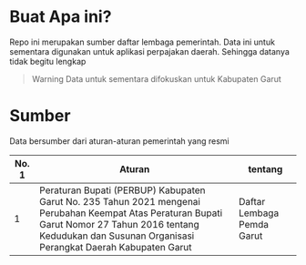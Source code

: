 # Buat Apa ini?

Repo ini merupakan sumber daftar lembaga pemerintah. Data ini untuk sementara digunakan untuk aplikasi perpajakan daerah. Sehingga datanya tidak begitu lengkap

> Warning
> Data untuk sementara difokuskan untuk Kabupaten Garut

# Sumber

Data bersumber dari aturan-aturan pemerintah yang resmi

| No. 1 | Aturan | tentang |
| ---- | --------- | ------ |
| 1 | Peraturan Bupati (PERBUP) Kabupaten Garut No. 235 Tahun 2021 mengenai Perubahan Keempat Atas Peraturan Bupati Garut Nomor 27 Tahun 2016 tentang Kedudukan dan Susunan Organisasi Perangkat Daerah Kabupaten Garut | Daftar Lembaga Pemda Garut |
